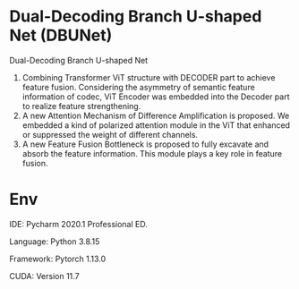 # Dual-Decoding Branch U-shaped Net (DBUNet)
Dual-Decoding Branch U-shaped Net
1) Combining Transformer ViT structure with DECODER part to achieve feature fusion. Considering the asymmetry of semantic feature information of codec, ViT Encoder was embedded into the Decoder part to realize feature strengthening.
2) A new Attention Mechanism of Difference Amplification is proposed. We embedded a kind of polarized attention module in the ViT that enhanced or suppressed the weight of different channels.
3) A new Feature Fusion Bottleneck is proposed to fully excavate and absorb the feature information. This module plays a key role in feature fusion.

# Env

IDE:	Pycharm 2020.1 Professional ED.

Language:	Python 3.8.15

Framework:	Pytorch 1.13.0

CUDA:	Version 11.7 
